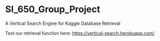 # SI_650_Group_Project
A Vertical Search Engine for Kaggle Database Retrieval

Test our retrieval function here:
https://vertical-search.herokuapp.com/
